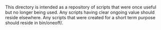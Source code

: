 This directory is intended as a repository of scripts that were once useful but
no longer being used. Any scripts having clear ongoing value should reside
elsewhere. Any scripts that were created for a short term purpose should reside
in bin/oneoff/.
